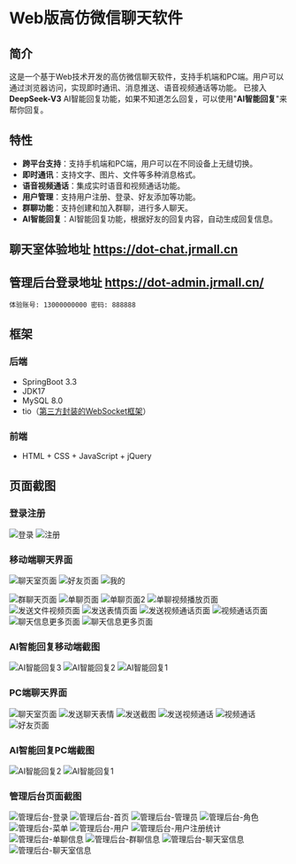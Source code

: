 # Web版高仿微信聊天软件

## 简介

这是一个基于Web技术开发的高仿微信聊天软件，支持手机端和PC端。用户可以通过浏览器访问，实现即时通讯、消息推送、语音视频通话等功能。
已接入 **DeepSeek-V3** AI智能回复功能，如果不知道怎么回复，可以使用"**AI智能回复**"来帮你回复。

## 特性

- **跨平台支持**：支持手机端和PC端，用户可以在不同设备上无缝切换。
- **即时通讯**：支持文字、图片、文件等多种消息格式。
- **语音视频通话**：集成实时语音和视频通话功能。
- **用户管理**：支持用户注册、登录、好友添加等功能。
- **群聊功能**：支持创建和加入群聊，进行多人聊天。
- **AI智能回复**：AI智能回复功能，根据好友的回复内容，自动生成回复信息。

## 聊天室体验地址  https://dot-chat.jrmall.cn
## 管理后台登录地址  https://dot-admin.jrmall.cn/ 
`体验账号: 13000000000 密码: 888888`

## 框架

### 后端

- SpringBoot 3.3
- JDK17
- MySQL 8.0
- tio（[第三方封装的WebSocket框架](https://gitee.com/tywo45/t-io)）

### 前端

- HTML + CSS + JavaScript + jQuery

## 页面截图

### 登录注册
![登录](screenshot/login.png)
![注册](screenshot/register.png)

### 移动端聊天界面

![聊天室页面](screenshot/chatroom.png)
![好友页面](screenshot/friends.png)
![我的](screenshot/my.png)

![群聊天页面](screenshot/msg-group.png)
![单聊页面](screenshot/msg-s.png)
![单聊页面2](screenshot/msg-s2.png)
![单聊视频播放页面](screenshot/msg-video-play.png)
![发送文件视频页面](screenshot/msg-send-file.png)
![发送表情页面](screenshot/msg-send-emoji.png)
![发送视频通话页面](screenshot/msg-send-video.png)
![视频通话页面](screenshot/msg-video-call.png)
![聊天信息更多页面](screenshot/msg-more.png)
![聊天信息更多页面](screenshot/msg-group-more.png)
### AI智能回复移动端截图
![AI智能回复3](screenshot/msg-ai-3.jpg)
![AI智能回复2](screenshot/msg-ai-2.jpg)
![AI智能回复1](screenshot/msg-ai-1.jpg)

### PC端聊天界面
![聊天室页面](screenshot/pc-chatroom.png)
![发送聊天表情](screenshot/pc-msg-send-emoji.png)
![发送截图](screenshot/pc-msg-send-screenshot.png)
![发送视频通话](screenshot/pc-msg-send-video-call.png)
![视频通话](screenshot/pc-msg-video-call.png)
![好友页面](screenshot/pc-friends.png)

### AI智能回复PC端截图
![AI智能回复2](screenshot/pc-msg-ai-2.jpg)
![AI智能回复1](screenshot/pc-msg-ai-1.jpg)


### 管理后台页面截图
![管理后台-登录](screenshot/admin-login.jpg)
![管理后台-首页](screenshot/admin-index.jpg)
![管理后台-管理员](screenshot/admin-admin.jpg)
![管理后台-角色](screenshot/admin-role.jpg)
![管理后台-菜单](screenshot/admin-menu.jpg)
![管理后台-用户](screenshot/admin-user.jpg)
![管理后台-用户注册统计](screenshot/admin-user-count.jpg)
![管理后台-单聊信息](screenshot/admin-msg-single.jpg)
![管理后台-群聊信息](screenshot/admin-msg-group.jpg)
![管理后台-聊天室信息](screenshot/admin-msg-pic-big.jpg)
![管理后台-聊天室信息](screenshot/admin-tag-close.jpg)